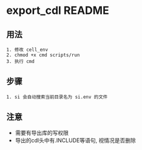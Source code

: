 
# export_cdl README

## 用法

```text
1. 修改 cell_env
2. chmod +x cmd scripts/run
3. 执行 cmd
```

## 步骤

```text
1. si 会自动搜索当前目录名为 si.env 的文件
```

## 注意

* 需要有导出库的写权限
* 导出的cdl头中有.INCLUDE等语句, 视情况是否删除
